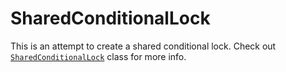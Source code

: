 # SharedConditionalLock

This is an attempt to create a shared conditional lock. Check out [`SharedConditionalLock`](https://github.com/Jalalx/SharedConditionalLock/blob/master/SharedLockApp/SharedConditionalLock.cs) class for more info.
